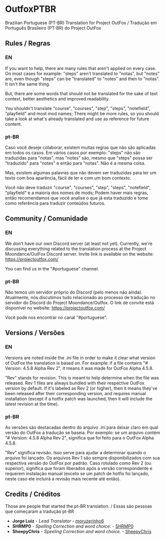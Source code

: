 # OutfoxPTBR

Brazilian Portuguese (PT-BR) Translation for Project OutFox / Tradução em Português Brasileiro (PT-BR) do Project OutFox

## Rules / Regras

### EN

If you want to help, there are many rules that aren't applied on every case. On most cases for example: "steps" aren't translated to "notas", but "notes" are, even though "steps" can be "translated" to "notes" and then to "notas". It isn't the same thing.

But, there are some words that should not be translated for the sake of text context, better aesthetics and improved readability.

You shouldn't translate "course", "courses", "step", "steps", "notefield", "playfield" and most mod names; There might be more rules, so you should take a look at what's already translated and use as reference for future content.

### pt-BR

Caso você deseje colaborar, existem muitas regras que não são aplicadas em todos os casos. Em vários casos por exemplo: "steps" não são traduzidas para "notas", mas "notes" são, mesmo que "steps" possa ser "traduzido" para "notes" e então para "notas". Não é a mesma coisa.

Mas, existem algumas palavras que não devem ser traduzidas para ter um texto com boa aparência, fácil de ler e com um bom contexto.

Você não deve traduzir "course", "courses", "step", "steps", "notefield", "playfield" e a maioria dos nomes de mods; Podem haver mais regras, então recomendamos que você analise o que já esta traduzido e tome como referência para traduzir conteúdos futuros.

## Community / Comunidade

### EN

We don't have our own Discord server (at least not yet). Currently, we're discussing everything related to the translation process at the Project Moondance/OutFox Discord server. Invite link is available on the website: https://projectoutfox.com/

You can find us in the "#portuguese" channel.

### pt-BR

Não temos um servidor próprio do Discord (pelo menos não ainda). Atualmente, nós discutimos tudo relacionado ao processo de tradução no servidor do Discord do Project Moondance/Outfox. O link de convite está disponível no website: https://projectoutfox.com/

Você pode nos encontrar no canal "#portuguese".

## Versions / Versões

### EN

Versions are noted inside the .ini file in order to make it clear what version of OutFox the translation is based on. For example: if a file contains "# Version: 4.5.8 Alpha Rev 2", it means it was made for OutFox Alpha 4.5.8.
 
"Rev" stands for revision. This is meant to help determine when the file was released. Rev 1 files are always bundled with their respective OutFox version by default. If it's labeled as Rev 2 (or higher), then it means they've been released after their corresponding version, and requires manual installation (except if a hotfix patch was launched, then it will include the latest revision at the time).

### pt-BR

As versões são destacadas dentro do arquivo .ini para deixar claro em qual versão do OutFox a tradução se baseia. Por exemplo: se um arquivo contém "# Version: 4.5.8 Alpha Rev 2", significa que foi feito para o OutFox Alpha 4.5.8.
 
"Rev" significa revisão. Isso serve para ajudar a determinar quando o arquivo foi lançado. Os arquivos Rev 1 são sempre disponibilizados com sua respectiva versão do OutFox por padrão. Caso rotulado como Rev 2 (ou superior), significa que foram liberados após a versão correspondente e requerem instalação manual (exceto se um patch de hotfix foi lançado, neste caso ele incluirá a revisão mais recente até então).

## Credits / Créditos

Those are people that started the pt-BR translation. / Essas são pessoas que começaram a tradução pt-BR

* **Jorge Luiz** - *Lead Translator* - [moruzerinho6](https://github.com/moruzerinho6)
* **SHRMP0** - *Spelling Correction and word choice.* - [SHRMP0](https://github.com/SHRMP0)
* **SheepyChris** - *Speeling Correction and word choice.* - [SheepyChris](https://github.com/SheepyChris)
